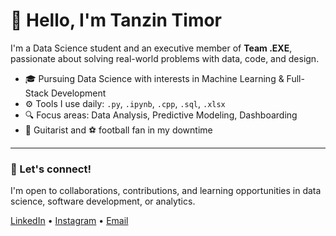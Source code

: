 # 👋 Hello, I'm Tanzin Timor

I'm a Data Science student and an executive member of **Team .EXE**, passionate about solving real-world problems with data, code, and design.

- 🎓 Pursuing Data Science with interests in Machine Learning & Full-Stack Development  
- ⚙️ Tools I use daily: `.py`, `.ipynb`, `.cpp`, `.sql`, `.xlsx` 
- 🔍 Focus areas: Data Analysis, Predictive Modeling, Dashboarding  
- 🎸 Guitarist and ⚽ football fan in my downtime

---

### 💬 Let's connect!
I'm open to collaborations, contributions, and learning opportunities in data science, software development, or analytics.

<!-- You can add links here -->
[LinkedIn](https://www.linkedin.com/in/tanzin-timor-17376024b/) • [Instagram](https://www.instagram.com/10zin.timor/) • [Email](mailto:dugeytanzin29@gmail.com)
